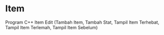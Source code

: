 # Item
Program C++ Item Edit (Tambah Item, Tambah Stat, Tampil Item Terhebat, Tampil Item Terlemah, Tampil Item Sebelum)
